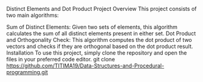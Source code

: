 Distinct Elements and Dot Product Project
Overview
This project consists of two main algorithms:

Sum of Distinct Elements: Given two sets of elements, this algorithm calculates the sum of all distinct elements present in either set.
Dot Product and Orthogonality Check: This algorithm computes the dot product of two vectors and checks if they are orthogonal based on the dot product result.
Installation
To use this project, simply clone the repository and open the files in your preferred code editor.
git clone https://github.com/TITIMA19/Data-Structures-and-Procedural-programming.git

